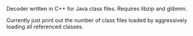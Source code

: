 Decoder written in C++ for Java class files. Requires libzip and glibmm.

Currently just print out the number of class files loaded by aggressively loading all referenced classes.

